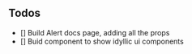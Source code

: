 ## Todos
- [] Build Alert docs page, adding all the props 
- [] Buid component to show idyllic ui components
    